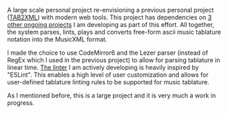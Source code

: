 A large scale personal project re-envisioning a previous personal project ([TAB2XML](https://github.com/Stan15/TAB2XML)) with modern web tools.
This project has dependencies on [3 other ongoing projects](https://github.com/Stan15?tab=projects) I am developing as part of this effort.
All together, the system parses, lints, plays and converts free-form ascii music tablature notation into the MusicXML format.

I made the choice to use CodeMirror6 and the Lezer parser (instead of RegEx which I used in the previous project) to allow for parsing tablature in linear time.
[The linter](https://github.com/Stan15/tablint) I am actively developing is heavily inspired by "ESLint". This enables a high level of user customization and allows for user-defined tablature linting rules to be supported for music tablature.

As I mentioned before, this is a large project and it is very much a work in progress.
